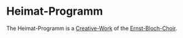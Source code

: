 # Heimat-Programm

The Heimat-Programm is a [Creative-Work](700007.md) of the [Ernst-Bloch-Choir](2010013.md).